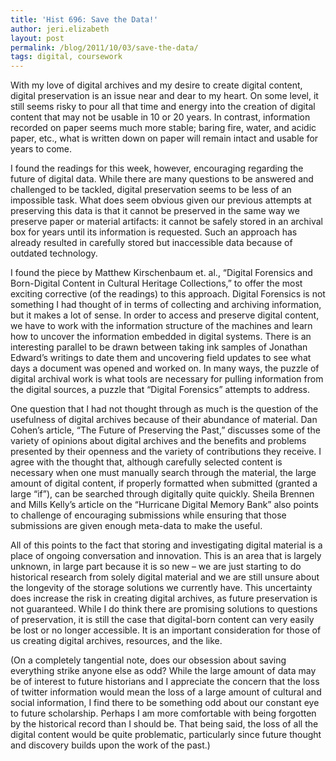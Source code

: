 ```yaml
---
title: 'Hist 696: Save the Data!'
author: jeri.elizabeth
layout: post
permalink: /blog/2011/10/03/save-the-data/
tags: digital, coursework
---
```

With my love of digital archives and my desire to create digital content, digital preservation is an issue near and dear to my heart. On some level, it still seems risky to pour all that time and energy into the creation of digital content that may not be usable in 10 or 20 years. In contrast, information recorded on paper seems much more stable; baring fire, water, and acidic paper, etc., what is written down on paper will remain intact and usable for years to come.

I found the readings for this week, however, encouraging regarding the future of digital data. While there are many questions to be answered and challenged to be tackled, digital preservation seems to be less of an impossible task. What does seem obvious given our previous attempts at preserving this data is that it cannot be preserved in the same way we preserve paper or material artifacts: it cannot be safely stored in an archival box for years until its information is requested. Such an approach has already resulted in carefully stored but inaccessible data because of outdated technology.

I found the piece by Matthew Kirschenbaum et. al., &#8220;Digital Forensics and Born-Digital Content in Cultural Heritage Collections,&#8221; to offer the most exciting corrective (of the readings) to this approach. Digital Forensics is not something I had thought of in terms of collecting and archiving information, but it makes a lot of sense. In order to access and preserve digital content, we have to work with the information structure of the machines and learn how to uncover the information embedded in digital systems. There is an interesting parallel to be drawn between taking ink samples of Jonathan Edward&#8217;s writings to date them and uncovering field updates to see what days a document was opened and worked on. In many ways, the puzzle of digital archival work is what tools are necessary for pulling information from the digital sources, a puzzle that &#8220;Digital Forensics&#8221; attempts to address.

One question that I had not thought through as much is the question of the usefulness of digital archives because of their abundance of material. Dan Cohen&#8217;s article, &#8220;The Future of Preserving the Past,&#8221; discusses some of the variety of opinions about digital archives and the benefits and problems presented by their openness and the variety of contributions they receive. I agree with the thought that, although carefully selected content is necessary when one must manually search through the material, the large amount of digital content, if properly formatted when submitted (granted a large &#8220;if&#8221;), can be searched through digitally quite quickly. Sheila Brennen and Mills Kelly&#8217;s article on the &#8220;Hurricane Digital Memory Bank&#8221; also points to challenge of encouraging submissions while ensuring that those submissions are given enough meta-data to make the useful.

All of this points to the fact that storing and investigating digital material is a place of ongoing conversation and innovation. This is an area that is largely unknown, in large part because it is so new &#8211; we are just starting to do historical research from solely digital material and we are still unsure about the longevity of the storage solutions we currently have. This uncertainty does increase the risk in creating digital archives, as future preservation is not guaranteed. While I do think there are promising solutions to questions of preservation, it is still the case that digital-born content can very easily be lost or no longer accessible. It is an important consideration for those of us creating digital archives, resources, and the like.

(On a completely tangential note, does our obsession about saving everything strike anyone else as odd? While the large amount of data may be of interest to future historians and I appreciate the concern that the loss of twitter information would mean the loss of a large amount of cultural and social information, I find there to be something odd about our constant eye to future scholarship. Perhaps I am more comfortable with being forgotten by the historical record than I should be. That being said, the loss of all the digital content would be quite problematic, particularly since future thought and discovery builds upon the work of the past.)